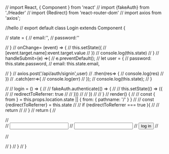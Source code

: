 
// import React, { Component } from 'react'
// import {fakeAuth} from './Header'
// import {Redirect} from 'react-router-dom'
// import axios from 'axios';

//hello 
// export default class Login extends Component {

//     state = {
//       email:'',
//       password:''

//     }
//     onChange= (event) => {
//       this.setState({
//         [event.target.name]:event.target.value
//       })
//       console.log(this.state)
//     }
//     handleSubmit=(e) =>{
//       e.preventDefault();
//       let user = {
//         password: this.state.password,
//         email: this.state.email,
       
//       }
//       axios.post('/api/auth/signin',user)
//       .then(res=> {
//         console.log(res)
//       })
//       .catch(err=>{
//         console.log(err)
//       });
//      console.log(this.state);
//     }
  
//     // login = () => {
//     //     fakeAuth.authenticate(() => {
//     //       this.setState(() => ({
//     //         redirectToReferrer: true
//     //       }))
//     //     })
//     //   }
//   render() {
//     // const { from } = this.props.location.state || { from: { pathname: '/' } }
//     //   const {redirectToReferrer} = this.state 
//     //   if (redirectToReferrer === true ){
//     //       return <Redirect to={from}/>
//     //   }
//     return (
//       <div>
//         <form onSubmit={this.handleSubmit}>
//         <input type='text' name='email' onChange={this.handleChange} />
//         <input type='password' name='password' onChange={this.handleChange} />
//         <button>log in </button>
//         </form>
          
         
          
         
        
//       </div>
//     )
//   }
// }

